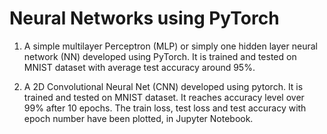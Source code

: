 # Neural Networks using PyTorch

1) A simple multilayer Perceptron (MLP) or simply one hidden layer neural network (NN) developed using PyTorch. 
   It is trained and tested on MNIST dataset with average test accuracy around 95%. 

2) A 2D Convolutional Neural Net (CNN) developed using pytorch. It is trained and tested on MNIST dataset. It reaches accuracy level over 99% after 10 epochs. The train loss, test loss and test accuracy with epoch number have been plotted, in Jupyter Notebook. 
